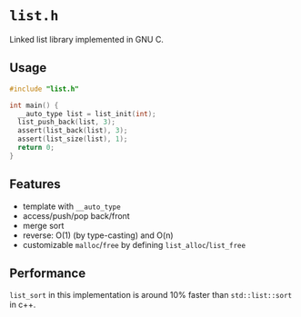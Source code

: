 # `list.h`

Linked list library implemented in GNU C.

## Usage

```c
#include "list.h"

int main() {
  __auto_type list = list_init(int);
  list_push_back(list, 3);
  assert(list_back(list), 3);
  assert(list_size(list), 1);
  return 0;
}
```

## Features

- template with `__auto_type`
- access/push/pop back/front
- merge sort
- reverse: O(1) (by type-casting) and O(n)
- customizable `malloc`/`free` by defining `list_alloc`/`list_free`

## Performance

`list_sort` in this implementation is around 10% faster than `std::list::sort` in c++.
